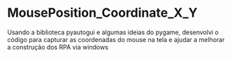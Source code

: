 # MousePosition_Coordinate_X_Y
Usando a biblioteca pyautogui e algumas ideias do pygame, desenvolvi o código para capturar as coordenadas do mouse na tela e ajudar a melhorar a construção dos RPA via windows
